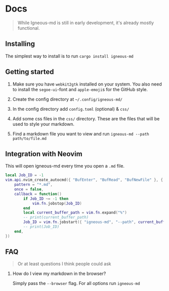 # Docs 

> While Igneous-md is still in early development, it's already mostly functional.

## Installing 

The simplest way to install is to run `cargo install igneous-md`

## Getting started

1. Make sure you have `webkit2gtk` installed on your system. You also need to install the `segoe-ui`-font and `apple-emoji`s for the GitHub style. 

2. Create the config directory at `~/.config/igneous-md/`
<!-- TODO: Add example config.toml -->
3. In the config directory add `config.toml` (optional) & `css/`
<!-- TODO: Add example css -->
4. Add some css files in the `css/` directory. These are the files that will be used to style your markdown. 

5. Find a markdown file you want to view and run `igneous-md --path path/to/file.md`


## Integration with Neovim

This will open igneous-md every time you open a `.md` file.

```lua
local Job_ID = -1
vim.api.nvim_create_autocmd({ "BufEnter", "BufRead", "BufNewFile" }, {
	pattern = "*.md",
	once = false,
	callback = function()
		if Job_ID ~= -1 then
			vim.fn.jobstop(Job_ID)
		end
		local current_buffer_path = vim.fn.expand("%")
		-- print(current_buffer_path)
		Job_ID = vim.fn.jobstart({ "igneous-md", "--path", current_buffer_path })
		-- print(Job_ID)
	end,
})
```

## FAQ

> Or at least questions I think people could ask

1. How do I view my markdown in the browser?

    Simply pass the `--browser` flag. For all options run `igneous-md`

